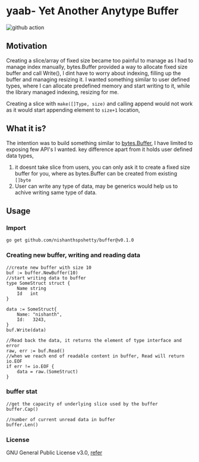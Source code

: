 # yaab- Yet Another Anytype Buffer

![github action](https://github.com/NishanthSpShetty/buffer.go/actions/workflows/go.yml/badge.svg)

## Motivation
Creating a slice/array of fixed size became too painful to manage as I had to manage index manually, bytes.Buffer provided a way to allocate fixed size buffer and call Write(), I dint have to worry about indexing, filling up the buffer and managing resizing it. 
I wanted something similar to user defined types, where I can allocate predefined memory and start writing to it, while the library managed indexing, resizing for me. 

Creating a slice with `make([]Type, size)` and calling append would not work as it would start appending element to `size+1` location,

## What it is?
The intention was to build something similar to [bytes.Buffer](https://pkg.go.dev/bytes#Buffer), I have limited to exposing few API's I wanted.
key difference apart from it holds user defined data types, 
1. it doesnt take slice from users, you can only ask it to create a fixed size buffer for you, where as bytes.Buffer can be created from existing `[]byte`
2. User can write any type of data, may be generics would help us to achive writing same type of data.

## Usage

### Import

```
go get github.com/nishanthspshetty/buffer@v0.1.0
```

### Creating new buffer, writing and reading data

```
//create new buffer with size 10
buf := buffer.NewBuffer(10)
//start writing data to buffer
type SomeStruct struct {
	Name string
	Id   int
}

data := SomeStruct{
	Name: "nishanth",
	Id:   3243,
}
buf.Write(data)

//Read back the data, it returns the element of type interface and error
raw, err := buf.Read()
//when we reach end of readable content in buffer, Read will return io.EOF
if err != io.EOF {
	data = raw.(SomeStruct)
}
```

### buffer stat
```
//get the capacity of underlying slice used by the buffer
buffer.Cap() 

//number of current unread data in buffer
buffer.Len()
```

### License
GNU General Public License v3.0, [refer](https://github.com/NishanthSpShetty/buffer/blob/main/LICENSE)
